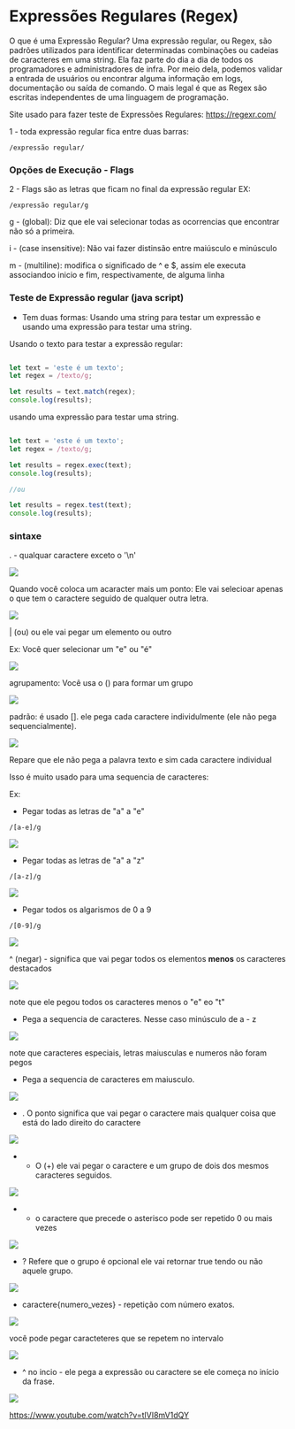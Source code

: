 # Expressões Regulares (Regex) 

O que é uma Expressão Regular?
Uma expressão regular, ou Regex, são padrões utilizados para identificar determinadas combinações ou cadeias de caracteres em uma string. Ela faz parte do dia a dia de todos os programadores e administradores de infra. Por meio dela, podemos validar a entrada de usuários ou encontrar alguma informação em logs, documentação ou saída de comando. O mais legal é que as Regex são escritas independentes de uma linguagem de programação.

Site usado para fazer teste de Expressões Regulares:
https://regexr.com/

1 - toda expressão regular fica entre duas barras:
```
/expressão regular/
```

### Opções de Execução - Flags

2 - Flags são as letras que ficam no final da expressão regular EX:
```
/expressão regular/g
```
g - (global): Diz que ele vai selecionar todas as ocorrencias que encontrar não só a primeira.

i - (case insensitive): Não vai fazer distinsão entre maiúsculo e minúsculo

m - (multiline): modifica o significado de ^ e $, assim ele executa associandoo inicio e fim, respectivamente, de alguma linha

### Teste de Expressão regular (java script)

- Tem duas formas: Usando uma string para testar um expressão e usando uma expressão para testar uma string.

Usando o texto para testar a expressão regular:
```javascript

let text = 'este é um texto';
let regex = /texto/g;

let results = text.match(regex);
console.log(results);
```

usando uma expressão para testar uma string.
```javascript

let text = 'este é um texto';
let regex = /texto/g;

let results = regex.exec(text);
console.log(results);

//ou

let results = regex.test(text);
console.log(results);
```

### sintaxe

. - qualquar caractere exceto o '\n'

<img src=".assets/01.JPG">

Quando você coloca um acaracter mais um ponto: Ele vai selecioar apenas o que tem o caractere seguido de qualquer outra letra.

<img src=".assets/02.JPG">

| (ou) ou ele vai pegar um elemento ou outro

Ex: Você quer selecionar um "e" ou "é"

<img src=".assets/03.JPG">

agrupamento: Você usa o () para formar um grupo

<img src=".assets/04.JPG">

padrão: é usado []. ele pega cada caractere individulmente (ele não pega sequencialmente).

<img src=".assets/05.JPG">

Repare que ele não pega a palavra texto e sim cada caractere individual

Isso é muito usado para uma sequencia de caracteres:

Ex: 
- Pegar todas as letras de "a" a "e"

```
/[a-e]/g
```

<img src=".assets/06.JPG">

- Pegar todas as letras de "a" a "z"

```
/[a-z]/g
```

<img src=".assets/07.JPG">

- Pegar todos os algarismos de 0 a 9

```
/[0-9]/g
```

<img src=".assets/08.JPG">

^ (negar) - significa que vai pegar todos os elementos **menos** os caracteres destacados

<img src=".assets/09.JPG">

note que ele pegou todos os caracteres menos o "e" eo "t"

- Pega a sequencia de caracteres. Nesse caso minúsculo de a - z

<img src=".assets/10.JPG">

note que caracteres especiais, letras maiusculas e numeros não foram pegos

- Pega a sequencia de caracteres em maiusculo. 

<img src=".assets/11.JPG">

- . O ponto significa que vai pegar o caractere mais qualquer coisa que está do lado direito do caractere

<img src=".assets/12.JPG">

- + O (+) ele vai pegar o caractere e um grupo de dois dos mesmos caracteres seguidos.

<img src=".assets/13.JPG">

- * o caractere que precede o asterisco pode ser repetido 0 ou mais vezes

<img src=".assets/14.JPG">

- ? Refere que o grupo é opcional ele vai retornar true tendo ou não aquele grupo.

<img src=".assets/15.JPG">

- caractere{numero_vezes} - repetição com número exatos.

<img src=".assets/16.JPG">

você pode pegar caracteteres que se repetem no intervalo

<img src=".assets/17.JPG">

- ^ no incio - ele pega a expressão ou caractere se ele começa no início da frase.

<img src=".assets/18.JPG">

https://www.youtube.com/watch?v=tlVI8mV1dQY

